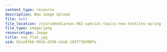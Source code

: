 ```yaml
---
content_type: resource
description: New image Upload
file: null
file_location: /coursemedia/mas-962-special-topics-new-textiles-spring-2010/82ce0fb6991bd296e2e6103f71b9987e_top_flat.jpg
file_type: image/jpeg
resourcetype: Image
title: top_flat.jpg
uid: 82ce0fb6-991b-d296-e2e6-103f71b9987e
---
```

